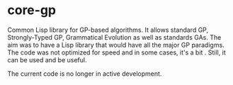 # core-gp
Common Lisp library for GP-based algorithms. It allows standard GP, Strongly-Typed GP, Grammatical Evolution as well as standards GAs. The aim was to have a Lisp library that would have all the major GP paradigms. The code was not optimized for speed and in some cases, it's a bit . Still, it can be used and be useful. 

The current code is no longer in active development.
